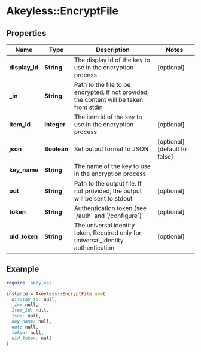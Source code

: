 # Akeyless::EncryptFile

## Properties

| Name | Type | Description | Notes |
| ---- | ---- | ----------- | ----- |
| **display_id** | **String** | The display id of the key to use in the encryption process | [optional] |
| **_in** | **String** | Path to the file to be encrypted. If not provided, the content will be taken from stdin |  |
| **item_id** | **Integer** | The item id of the key to use in the encryption process | [optional] |
| **json** | **Boolean** | Set output format to JSON | [optional][default to false] |
| **key_name** | **String** | The name of the key to use in the encryption process |  |
| **out** | **String** | Path to the output file. If not provided, the output will be sent to stdout | [optional] |
| **token** | **String** | Authentication token (see &#x60;/auth&#x60; and &#x60;/configure&#x60;) | [optional] |
| **uid_token** | **String** | The universal identity token, Required only for universal_identity authentication | [optional] |

## Example

```ruby
require 'akeyless'

instance = Akeyless::EncryptFile.new(
  display_id: null,
  _in: null,
  item_id: null,
  json: null,
  key_name: null,
  out: null,
  token: null,
  uid_token: null
)
```

